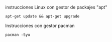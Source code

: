 instrucciones Linux con gestor de packajes "apt"
  ```
apt-get update && apt-get upgrade
```
Instrucciones con gestor pacman
```
pacman -Syu
```
